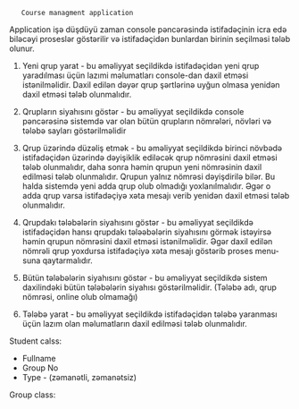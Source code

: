        Course managment application
Application işə düşdüyü zaman console pəncərəsində istifadəçinin icra edə biləcəyi proseslər göstərilir və istifadəçidən bunlardan birinin seçilməsi tələb olunur.


1. Yeni qrup yarat - bu əməliyyat seçildikdə istifadəçidən yeni qrup yaradılması üçün lazımi məlumatları console-dan daxil etməsi istənilməlidir.
Daxil edilən dəyər qrup şərtlərinə uyğun olmasa yenidən daxil etməsi tələb olunmalıdır.

2. Qrupların siyahısını göstər - bu əməliyyat seçildikdə console pəncərəsinə sistemdə var olan bütün qrupların
nömrələri, növləri və tələbə sayları göstərilməlidir

3. Qrup üzərində düzəliş etmək - bu əməliyyat seçildikdə birinci növbədə istifadəçidən üzərində dəyişiklik ediləcək
qrup nömrəsini daxil etməsi tələb olunmalıdır, daha sonra həmin qrupun yeni nömrəsinin
daxil edilməsi tələb olunmalıdır. Qrupun yalnız nömrəsi dəyişdirilə bilər. Bu halda sistemdə
yeni adda qrup olub olmadığı yoxlanılmalıdır. Əgər o adda qrup varsa istifadəçiyə xəta mesajı verib yenidən daxil etməsi tələb olunmalıdır.


4. Qrupdakı tələbələrin siyahısını göstər - bu əməliyyat seçildikdə istifadəçidən hansı qrupdakı tələəbələrin siyahısını
görmək istəyirsə həmin qrupun nömrəsini daxil etməsi istənilməlidir. Əgər daxil edilən
nömrəli qrup yoxdursa istifadəçiyə xəta mesajı göstərib proses menu-suna qaytarmalıdır.

5. Bütün tələbələrin siyahısını göstər - bu əməliyyat seçildikdə sistem daxilindəki bütün tələbələrin siyahısı göstərilməlidir. (Tələbə adı, qrup nömrəsi, online olub olmamağı)

6. Tələbə yarat - bu əməliyyat seçildikdə istifadəçidən tələbə yaranması üçün lazım olan məlumatların daxil edilməsi tələb olunmalıdır.





Student calss:

- Fullname
- Group No
- Type - (zəmanətli, zəmanətsiz)


Group class:
